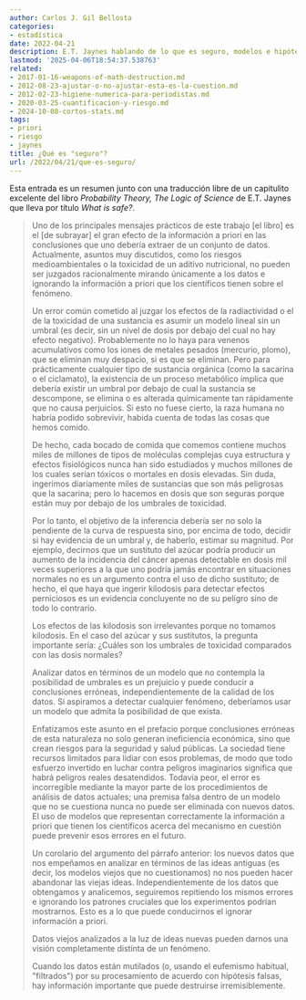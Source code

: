 ```yaml
---
author: Carlos J. Gil Bellosta
categories:
- estadística
date: 2022-04-21
description: E.T. Jaynes hablando de lo que es seguro, modelos e hipótesis previas
lastmod: '2025-04-06T18:54:37.538763'
related:
- 2017-01-16-weapons-of-math-destruction.md
- 2012-08-23-ajustar-o-no-ajustar-esta-es-la-cuestion.md
- 2012-02-23-higiene-numerica-para-periodistas.md
- 2020-03-25-cuantificacion-y-riesgo.md
- 2024-10-08-cortos-stats.md
tags:
- priori
- riesgo
- jaynes
title: ¿Qué es "seguro"?
url: /2022/04/21/que-es-seguro/
---
```


Esta entrada es un resumen junto con una traducción libre de un capitulito excelente del libro _Probability Theory, The Logic of Science_ de E.T. Jaynes que lleva por título _What is safe?_.

> Uno de los principales mensajes prácticos de este trabajo [el libro] es el [de subrayar] el gran efecto de la información a priori en las conclusiones que uno debería extraer de un conjunto de datos. Actualmente, asuntos muy discutidos, como los riesgos medioambientales o la toxicidad de un aditivo nutricional, no pueden ser juzgados racionalmente mirando únicamente a los datos e ignorando la información a priori que los científicos tienen sobre el fenómeno.
>
> Un error común cometido al juzgar los efectos de la radiactividad o el de la toxicidad de una sustancia es asumir un modelo lineal sin un umbral (es decir, sin un nivel de dosis por debajo del cual no hay efecto negativo). Probablemente no lo haya para venenos acumulativos como los iones de metales pesados (mercurio, plomo), que se eliminan muy despacio, si es que se eliminan. Pero para prácticamente cualquier tipo de sustancia orgánica (como la sacarina o el ciclamato), la existencia de un proceso metabólico implica que debería existir un umbral por debajo de cual la sustancia se descompone, se elimina o es alterada químicamente tan rápidamente que no causa perjuicios. Si esto no fuese cierto, la raza humana no habría podido sobrevivir, habida cuenta de todas las cosas que hemos comido.
>
> De hecho, cada bocado de comida que comemos contiene muchos miles de millones de tipos de moléculas complejas cuya estructura y efectos fisiológicos nunca han sido estudiados y muchos millones de los cuales serían tóxicos o mortales en dosis elevadas. Sin duda, ingerimos diariamente miles de sustancias que son más peligrosas que la sacarina; pero lo hacemos en dosis que son seguras porque están muy por debajo de los umbrales de toxicidad.
>
> Por lo tanto, el objetivo de la inferencia debería ser no solo la pendiente de la curva de respuesta sino, por encima de todo, decidir si hay evidencia de un umbral y, de haberlo, estimar su magnitud. Por ejemplo, decirnos que un sustituto del azúcar podría producir un aumento de la incidencia del cáncer apenas detectable en dosis mil veces superiores a la que uno podría jamás encontrar en situaciones normales no es un argumento contra el uso de dicho sustituto; de hecho, el que haya que ingerir kilodosis para detectar efectos perniciosos es un evidencia concluyente no de su peligro sino de todo lo contrario.
>
> Los efectos de las kilodosis son irrelevantes porque no tomamos kilodosis. En el caso del azúcar y sus sustitutos, la pregunta importante sería: ¿Cuáles son los umbrales de toxicidad comparados con las dosis normales?
>
> Analizar datos en términos de un modelo que no contempla la posibilidad de umbrales es un prejuicio y puede conducir a conclusiones erróneas, independientemente de la calidad de los datos. Si aspiramos a detectar cualquier fenómeno, deberíamos usar un modelo que admita la posibilidad de que exista.
>
> Enfatizamos este asunto en el prefacio porque conclusiones erróneas de esta naturaleza no solo generan ineficiencia económica, sino que crean riesgos para la seguridad y salud públicas. La sociedad tiene recursos limitados para lidiar con esos problemas, de modo que todo esfuerzo invertido en luchar contra peligros imaginarios significa que habrá peligros reales desatendidos. Todavía peor, el error es incorregible mediante la mayor parte de los procedimientos de análisis de datos actuales; una premisa falsa dentro de un modelo que no se cuestiona nunca no puede ser eliminada con nuevos datos. El uso de modelos que representan correctamente la información a priori que tienen los científicos acerca del mecanismo en cuestión puede prevenir esos errores en el futuro.
>
> Un corolario del argumento del párrafo anterior: los nuevos datos que nos empeñamos en analizar en términos de las ideas antiguas (es decir, los modelos viejos que no cuestionamos) no nos pueden hacer abandonar las viejas ideas. Independientemente de los datos que obtengamos y analicemos, seguiremos repitiendo los mismos errores e ignorando los patrones cruciales que los experimentos podrían mostrarnos. Esto es a lo que puede conducirnos el ignorar información a priori.
>
> Datos viejos analizados a la luz de ideas nuevas pueden darnos una visión completamente distinta de un fenómeno.
>
> Cuando los datos están mutilados (o, usando el eufemismo habitual, "filtrados") por su procesamiento de acuerdo con hipótesis falsas, hay información importante que puede destruirse irremisiblemente.